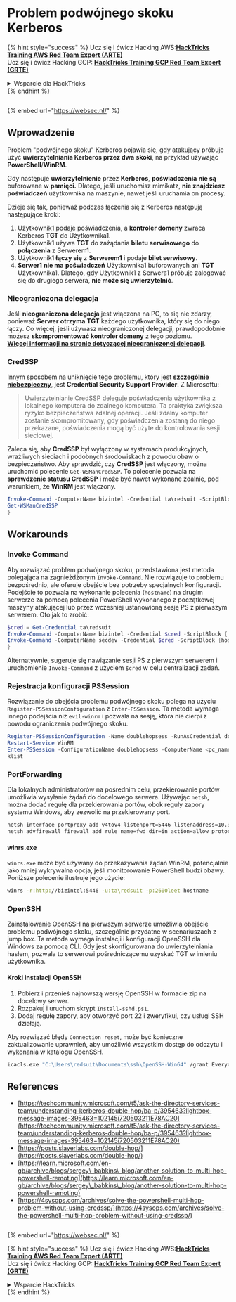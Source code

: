 # Problem podwójnego skoku Kerberos

{% hint style="success" %}
Ucz się i ćwicz Hacking AWS:<img src="/.gitbook/assets/arte.png" alt="" data-size="line">[**HackTricks Training AWS Red Team Expert (ARTE)**](https://training.hacktricks.xyz/courses/arte)<img src="/.gitbook/assets/arte.png" alt="" data-size="line">\
Ucz się i ćwicz Hacking GCP: <img src="/.gitbook/assets/grte.png" alt="" data-size="line">[**HackTricks Training GCP Red Team Expert (GRTE)**<img src="/.gitbook/assets/grte.png" alt="" data-size="line">](https://training.hacktricks.xyz/courses/grte)

<details>

<summary>Wsparcie dla HackTricks</summary>

* Sprawdź [**plany subskrypcyjne**](https://github.com/sponsors/carlospolop)!
* **Dołącz do** 💬 [**grupy Discord**](https://discord.gg/hRep4RUj7f) lub [**grupy telegram**](https://t.me/peass) lub **śledź** nas na **Twitterze** 🐦 [**@hacktricks\_live**](https://twitter.com/hacktricks\_live)**.**
* **Podziel się trikami hackingowymi, przesyłając PR-y do** [**HackTricks**](https://github.com/carlospolop/hacktricks) i [**HackTricks Cloud**](https://github.com/carlospolop/hacktricks-cloud) repozytoriów github.

</details>
{% endhint %}

<figure><img src="https://pentest.eu/RENDER_WebSec_10fps_21sec_9MB_29042024.gif" alt=""><figcaption></figcaption></figure>

{% embed url="https://websec.nl/" %}


## Wprowadzenie

Problem "podwójnego skoku" Kerberos pojawia się, gdy atakujący próbuje użyć **uwierzytelniania Kerberos przez dwa** **skoki**, na przykład używając **PowerShell**/**WinRM**.

Gdy następuje **uwierzytelnienie** przez **Kerberos**, **poświadczenia** **nie są** buforowane w **pamięci.** Dlatego, jeśli uruchomisz mimikatz, **nie znajdziesz poświadczeń** użytkownika na maszynie, nawet jeśli uruchamia on procesy.

Dzieje się tak, ponieważ podczas łączenia się z Kerberos następują następujące kroki:

1. Użytkownik1 podaje poświadczenia, a **kontroler domeny** zwraca Kerberos **TGT** do Użytkownika1.
2. Użytkownik1 używa **TGT** do zażądania **biletu serwisowego** do **połączenia** z Serwerem1.
3. Użytkownik1 **łączy się** z **Serwerem1** i podaje **bilet serwisowy**.
4. **Serwer1** **nie ma** **poświadczeń** Użytkownika1 buforowanych ani **TGT** Użytkownika1. Dlatego, gdy Użytkownik1 z Serwera1 próbuje zalogować się do drugiego serwera, **nie może się uwierzytelnić**.

### Nieograniczona delegacja

Jeśli **nieograniczona delegacja** jest włączona na PC, to się nie zdarzy, ponieważ **Serwer** **otrzyma** **TGT** każdego użytkownika, który się do niego łączy. Co więcej, jeśli używasz nieograniczonej delegacji, prawdopodobnie możesz **skompromentować kontroler domeny** z tego poziomu.\
[**Więcej informacji na stronie dotyczącej nieograniczonej delegacji**](unconstrained-delegation.md).

### CredSSP

Innym sposobem na uniknięcie tego problemu, który jest [**szczególnie niebezpieczny**](https://docs.microsoft.com/en-us/powershell/module/microsoft.wsman.management/enable-wsmancredssp?view=powershell-7), jest **Credential Security Support Provider**. Z Microsoftu:

> Uwierzytelnianie CredSSP deleguje poświadczenia użytkownika z lokalnego komputera do zdalnego komputera. Ta praktyka zwiększa ryzyko bezpieczeństwa zdalnej operacji. Jeśli zdalny komputer zostanie skompromitowany, gdy poświadczenia zostaną do niego przekazane, poświadczenia mogą być użyte do kontrolowania sesji sieciowej.

Zaleca się, aby **CredSSP** był wyłączony w systemach produkcyjnych, wrażliwych sieciach i podobnych środowiskach z powodu obaw o bezpieczeństwo. Aby sprawdzić, czy **CredSSP** jest włączony, można uruchomić polecenie `Get-WSManCredSSP`. To polecenie pozwala na **sprawdzenie statusu CredSSP** i może być nawet wykonane zdalnie, pod warunkiem, że **WinRM** jest włączony.
```powershell
Invoke-Command -ComputerName bizintel -Credential ta\redsuit -ScriptBlock {
Get-WSManCredSSP
}
```
## Workarounds

### Invoke Command

Aby rozwiązać problem podwójnego skoku, przedstawiona jest metoda polegająca na zagnieżdżonym `Invoke-Command`. Nie rozwiązuje to problemu bezpośrednio, ale oferuje obejście bez potrzeby specjalnych konfiguracji. Podejście to pozwala na wykonanie polecenia (`hostname`) na drugim serwerze za pomocą polecenia PowerShell wykonanego z początkowej maszyny atakującej lub przez wcześniej ustanowioną sesję PS z pierwszym serwerem. Oto jak to zrobić:
```powershell
$cred = Get-Credential ta\redsuit
Invoke-Command -ComputerName bizintel -Credential $cred -ScriptBlock {
Invoke-Command -ComputerName secdev -Credential $cred -ScriptBlock {hostname}
}
```
Alternatywnie, sugeruje się nawiązanie sesji PS z pierwszym serwerem i uruchomienie `Invoke-Command` z użyciem `$cred` w celu centralizacji zadań.

### Rejestracja konfiguracji PSSession

Rozwiązanie do obejścia problemu podwójnego skoku polega na użyciu `Register-PSSessionConfiguration` z `Enter-PSSession`. Ta metoda wymaga innego podejścia niż `evil-winrm` i pozwala na sesję, która nie cierpi z powodu ograniczenia podwójnego skoku.
```powershell
Register-PSSessionConfiguration -Name doublehopsess -RunAsCredential domain_name\username
Restart-Service WinRM
Enter-PSSession -ConfigurationName doublehopsess -ComputerName <pc_name> -Credential domain_name\username
klist
```
### PortForwarding

Dla lokalnych administratorów na pośrednim celu, przekierowanie portów umożliwia wysyłanie żądań do docelowego serwera. Używając `netsh`, można dodać regułę dla przekierowania portów, obok reguły zapory systemu Windows, aby zezwolić na przekierowany port.
```bash
netsh interface portproxy add v4tov4 listenport=5446 listenaddress=10.35.8.17 connectport=5985 connectaddress=10.35.8.23
netsh advfirewall firewall add rule name=fwd dir=in action=allow protocol=TCP localport=5446
```
#### winrs.exe

`winrs.exe` może być używany do przekazywania żądań WinRM, potencjalnie jako mniej wykrywalna opcja, jeśli monitorowanie PowerShell budzi obawy. Poniższe polecenie ilustruje jego użycie:
```bash
winrs -r:http://bizintel:5446 -u:ta\redsuit -p:2600leet hostname
```
### OpenSSH

Zainstalowanie OpenSSH na pierwszym serwerze umożliwia obejście problemu podwójnego skoku, szczególnie przydatne w scenariuszach z jump box. Ta metoda wymaga instalacji i konfiguracji OpenSSH dla Windows za pomocą CLI. Gdy jest skonfigurowana do uwierzytelniania hasłem, pozwala to serwerowi pośredniczącemu uzyskać TGT w imieniu użytkownika.

#### Kroki instalacji OpenSSH

1. Pobierz i przenieś najnowszą wersję OpenSSH w formacie zip na docelowy serwer.
2. Rozpakuj i uruchom skrypt `Install-sshd.ps1`.
3. Dodaj regułę zapory, aby otworzyć port 22 i zweryfikuj, czy usługi SSH działają.

Aby rozwiązać błędy `Connection reset`, może być konieczne zaktualizowanie uprawnień, aby umożliwić wszystkim dostęp do odczytu i wykonania w katalogu OpenSSH.
```bash
icacls.exe "C:\Users\redsuit\Documents\ssh\OpenSSH-Win64" /grant Everyone:RX /T
```
## References

* [https://techcommunity.microsoft.com/t5/ask-the-directory-services-team/understanding-kerberos-double-hop/ba-p/395463?lightbox-message-images-395463=102145i720503211E78AC20](https://techcommunity.microsoft.com/t5/ask-the-directory-services-team/understanding-kerberos-double-hop/ba-p/395463?lightbox-message-images-395463=102145i720503211E78AC20)
* [https://posts.slayerlabs.com/double-hop/](https://posts.slayerlabs.com/double-hop/)
* [https://learn.microsoft.com/en-gb/archive/blogs/sergey\_babkins\_blog/another-solution-to-multi-hop-powershell-remoting](https://learn.microsoft.com/en-gb/archive/blogs/sergey\_babkins\_blog/another-solution-to-multi-hop-powershell-remoting)
* [https://4sysops.com/archives/solve-the-powershell-multi-hop-problem-without-using-credssp/](https://4sysops.com/archives/solve-the-powershell-multi-hop-problem-without-using-credssp/)

<figure><img src="https://pentest.eu/RENDER_WebSec_10fps_21sec_9MB_29042024.gif" alt=""><figcaption></figcaption></figure>

{% embed url="https://websec.nl/" %}

{% hint style="success" %}
Ucz się i ćwicz Hacking AWS:<img src="/.gitbook/assets/arte.png" alt="" data-size="line">[**HackTricks Training AWS Red Team Expert (ARTE)**](https://training.hacktricks.xyz/courses/arte)<img src="/.gitbook/assets/arte.png" alt="" data-size="line">\
Ucz się i ćwicz Hacking GCP: <img src="/.gitbook/assets/grte.png" alt="" data-size="line">[**HackTricks Training GCP Red Team Expert (GRTE)**<img src="/.gitbook/assets/grte.png" alt="" data-size="line">](https://training.hacktricks.xyz/courses/grte)

<details>

<summary>Wsparcie HackTricks</summary>

* Sprawdź [**plany subskrypcyjne**](https://github.com/sponsors/carlospolop)!
* **Dołącz do** 💬 [**grupy Discord**](https://discord.gg/hRep4RUj7f) lub [**grupy telegramowej**](https://t.me/peass) lub **śledź** nas na **Twitterze** 🐦 [**@hacktricks\_live**](https://twitter.com/hacktricks\_live)**.**
* **Podziel się trikami hackingowymi, przesyłając PR-y do** [**HackTricks**](https://github.com/carlospolop/hacktricks) i [**HackTricks Cloud**](https://github.com/carlospolop/hacktricks-cloud) repozytoriów github.

</details>
{% endhint %}

